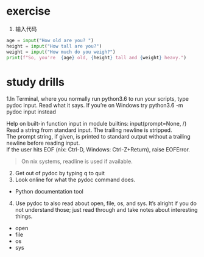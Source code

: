 # exercise
1. 输入代码
```python
age = input("How old are you? ")
height = input("How tall are you?")
weight = input("How much do you weigh?")
print(f"So, you're  {age} old, {height} tall and {weight} heavy.")
```

# study drills
1.In Terminal, where you normally run python3.6 to run your scripts, type pydoc input. Read what it says. If you’re on Windows try python3.6 -m pydoc input instead
>
Help on built-in function input in module builtins:
input(prompt=None, /)
    Read a string from standard input.  The trailing newline is stripped.  
    The prompt string, if given, is printed to standard output without a
    trailing newline before reading input.  
    If the user hits EOF (nix: Ctrl-D, Windows: Ctrl-Z+Return), raise EOFError.
>    On nix systems, readline is used if available.

2. Get out of pydoc by typing q to quit
3. Look online for what the pydoc command does.
  - Python documentation tool
4. Use pydoc to also read about open, file, os, and sys. It’s alright if you do not understand those; just read through and take notes about interesting things.
  - open
  - file
  - os
  - sys
